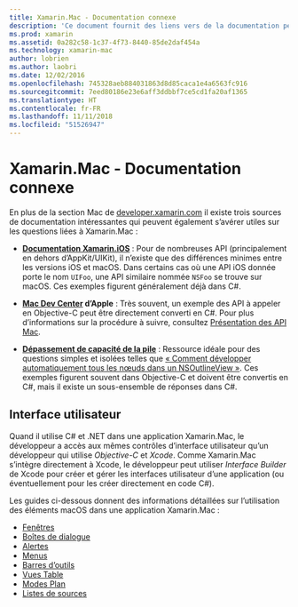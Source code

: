```yaml
---
title: Xamarin.Mac - Documentation connexe
description: 'Ce document fournit des liens vers de la documentation pertinente pour les développeurs Xamarin.Mac : documentation Xamarin.iOS, Centre de développement Mac d’Apple et divers guides pas à pas qui décrivent comment générer des interfaces utilisateur avec Xamarin.Mac.'
ms.prod: xamarin
ms.assetid: 0a282c58-1c37-4f73-8440-85de2daf454a
ms.technology: xamarin-mac
author: lobrien
ms.author: laobri
ms.date: 12/02/2016
ms.openlocfilehash: 745328aeb884031863d8d85caca1e4a6563fc916
ms.sourcegitcommit: 7eed80186e23e6aff3ddbbf7ce5cd1fa20af1365
ms.translationtype: HT
ms.contentlocale: fr-FR
ms.lasthandoff: 11/11/2018
ms.locfileid: "51526947"
---
```

# <a name="xamarinmac-related-documentation"></a>Xamarin.Mac - Documentation connexe

En plus de la section Mac de [developer.xamarin.com](~/mac/get-started/index.md) il existe trois sources de documentation intéressantes qui peuvent également s’avérer utiles sur les questions liées à Xamarin.Mac :

- [**Documentation Xamarin.iOS**](~/ios/get-started/index.md) : Pour de nombreuses API (principalement en dehors d’AppKit/UIKit), il n’existe que des différences minimes entre les versions iOS et macOS. Dans certains cas où une API iOS donnée porte le nom `UIFoo`, une API similaire nommée `NSFoo` se trouve sur macOS. Ces exemples figurent généralement déjà dans C#.

- **[Mac Dev Center](https://developer.apple.com/devcenter/mac/) d’Apple** : Très souvent, un exemple des API à appeler en Objective-C peut être directement converti en C#. Pour plus d’informations sur la procédure à suivre, consultez [Présentation des API Mac](~/mac/app-fundamentals/mac-apis.md).

- [**Dépassement de capacité de la pile**](http://stackoverflow.com/) : Ressource idéale pour des questions simples et isolées telles que [« Comment développer automatiquement tous les nœuds dans un NSOutlineView »](http://stackoverflow.com/questions/519751/nsoutlineview-auto-expand-all-nodes). Ces exemples figurent souvent dans Objective-C et doivent être convertis en C#, mais il existe un sous-ensemble de réponses dans C#.

## <a name="user-interface"></a>Interface utilisateur

Quand il utilise C# et .NET dans une application Xamarin.Mac, le développeur a accès aux mêmes contrôles d’interface utilisateur qu’un développeur qui utilise *Objective-C* et *Xcode*. Comme Xamarin.Mac s’intègre directement à Xcode, le développeur peut utiliser _Interface Builder_ de Xcode pour créer et gérer les interfaces utilisateur d’une application (ou éventuellement pour les créer directement en code C#).

Les guides ci-dessous donnent des informations détaillées sur l’utilisation des éléments macOS dans une application Xamarin.Mac :

- [Fenêtres](~/mac/user-interface/window.md)
- [Boîtes de dialogue](~/mac/user-interface/dialog.md)
- [Alertes](~/mac/user-interface/alert.md)
- [Menus](~/mac/user-interface/menu.md)
- [Barres d’outils](~/mac/user-interface/toolbar.md)
- [Vues Table](~/mac/user-interface/table-view.md)
- [Modes Plan](~/mac/user-interface/outline-view.md)
- [Listes de sources](~/mac/user-interface/source-list.md)

